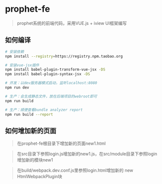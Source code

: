 # prophet-fe

> prophet系统的前端代码，采用VUE.js + iview UI框架编写

## 如何编译

``` bash
# 安装依赖
npm install --registry=https://registry.npm.taobao.org

# 安装vue-jsx插件
npm install babel-plugin-transform-vue-jsx -DS
npm install babel-plugin-syntax-jsx -DS

# 开发：以dev服务器模式启动，监听localhost:8080
npm run dev

# 生产：会生成静态文件，放在后端项目的webroot即可
npm run build

# 生产：顺便查看bundle analyzer report
npm run build --report
```

## 如何增加新的页面

> 在prophet-fe根目录下增加新的页面new1.html

> 在src目录下参照login.js增加新的new1.js，在src/module目录下参照login增加新的模块new1

> 在build/webpack.dev.conf.js里参照login.html增加新的 new HtmlWebpackPlugin块
